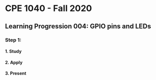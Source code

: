 # CPE 1040 - Fall 2020

## Learning Progression 004: GPIO pins and LEDs

### Step 1:   

#### 1. Study

#### 2. Apply

#### 3. Present

